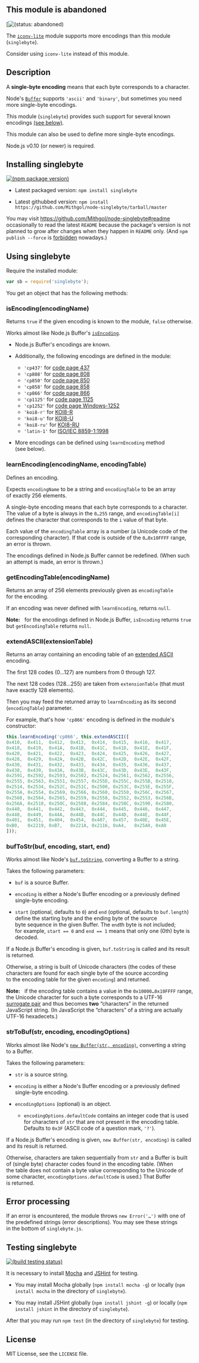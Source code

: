 ## This module is abandoned

[![(status: abandoned)](http://img.shields.io/badge/status-abandoned-aa2200.svg)

The [`iconv-lite`](https://github.com/ashtuchkin/iconv-lite) module supports more encodings than this module (`singlebyte`).

Consider using `iconv-lite` instead of this module.

## Description

A **single-byte encoding** means that each byte corresponds to a character.

Node's [`Buffer`](http://nodejs.org/docs/latest/api/buffer.html) supports `'ascii'` and `'binary'`, but sometimes you need more single-byte encodings.

This module (`singlebyte`) provides such support for several known encodings [(see below)](#isencodingencodingname).

This module can also be used to define more single-byte encodings.

Node.js v0.10 (or newer) is required.

## Installing singlebyte

[![(npm package version)](https://nodei.co/npm/singlebyte.png?downloads=true)](https://npmjs.org/package/singlebyte)

* Latest packaged version: `npm install singlebyte`

* Latest githubbed version: `npm install https://github.com/Mithgol/node-singlebyte/tarball/master`

You may visit https://github.com/Mithgol/node-singlebyte#readme occasionally to read the latest `README` because the package's version is not planned to grow after changes when they happen in `README` only. (And `npm publish --force` is [forbidden](http://blog.npmjs.org/post/77758351673/no-more-npm-publish-f) nowadays.)

## Using singlebyte

Require the installed module:

```js
var sb = require('singlebyte');
```

You get an object that has the following methods:

### isEncoding(encodingName)

Returns `true` if the given encoding is known to the module, `false` otherwise.

Works almost like Node.js Buffer's [`isEncoding`](http://nodejs.org/docs/latest/api/buffer.html#buffer_class_method_buffer_isencoding_encoding).

* Node.js Buffer's encodings are known.

* Additionally, the following encodings are defined in the module:
   * `'cp437'` for [code page 437](http://en.wikipedia.org/wiki/Code_page_437)
   * `'cp808'` for [code page 808](http://www-03.ibm.com/systems/i/software/globalization/codepages.html)
   * `'cp850'` for [code page 850](http://en.wikipedia.org/wiki/Code_page_850)
   * `'cp858'` for [code page 858](http://en.wikipedia.org/wiki/Code_page_858)
   * `'cp866'` for [code page 866](http://en.wikipedia.org/wiki/Code_page_866)
   * `'cp1125'` for [code page 1125](http://ru.wikipedia.org/wiki/CP1125)
   * `'cp1252'` for [code page Windows-1252](http://en.wikipedia.org/wiki/Windows-1252)
   * `'koi8-r'` for [KOI8-R](http://en.wikipedia.org/wiki/KOI8-R)
   * `'koi8-u'` for [KOI8-U](http://en.wikipedia.org/wiki/KOI8-U)
   * `'koi8-ru'` for [KOI8-RU](http://ru.wikipedia.org/wiki/KOI8-R)
   * `'latin-1'` for [ISO/IEC 8859-1:1998](http://en.wikipedia.org/wiki/ISO/IEC_8859-1)

* More encodings can be defined using `learnEncoding` method (see below).

### learnEncoding(encodingName, encodingTable)

Defines an encoding.

Expects `encodingName` to be a string and `encodingTable` to be an array of exactly 256 elements.

A single-byte encoding means that each byte corresponds to a character. The value of a byte is always in the `0…255` range, and `encodingTable[i]` defines the character that corresponds to the `i` value of that byte.

Each value of the `encodingTable` array is a number (a Unicode code of the corresponding character). If that code is outside of the `0…0x10FFFF` range, an error is thrown.

The encodings defined in Node.js Buffer cannot be redefined. (When such an attempt is made, an error is thrown.)

### getEncodingTable(encodingName)

Returns an array of 256 elements previously given as `encodingTable` for the encoding.

If an encoding was never defined with `learnEncoding`, returns `null`.

**Note:**   for the encodings defined in Node.js Buffer, `isEncoding` returns `true` but `getEncodingTable` returns `null`.

### extendASCII(extensionTable)

Returns an array containing an encoding table of an [extended ASCII](http://en.wikipedia.org/wiki/Extended_ASCII) encoding.

The first 128 codes (0…127) are numbers from 0 through 127.

The next 128 codes (128…255) are taken from `extensionTable` (that must have exactly 128 elements).

Then you may feed the returned array to `learnEncoding` as its second (`encodingTable`) parameter.

For example, that's how `'cp866'` encoding is defined in the module's constructor:

```js
this.learnEncoding('cp866', this.extendASCII([
0x410,  0x411,  0x412,  0x413,  0x414,  0x415,  0x416,  0x417,
0x418,  0x419,  0x41A,  0x41B,  0x41C,  0x41D,  0x41E,  0x41F,
0x420,  0x421,  0x422,  0x423,  0x424,  0x425,  0x426,  0x427,
0x428,  0x429,  0x42A,  0x42B,  0x42C,  0x42D,  0x42E,  0x42F,
0x430,  0x431,  0x432,  0x433,  0x434,  0x435,  0x436,  0x437,
0x438,  0x439,  0x43A,  0x43B,  0x43C,  0x43D,  0x43E,  0x43F,
0x2591, 0x2592, 0x2593, 0x2502, 0x2524, 0x2561, 0x2562, 0x2556,
0x2555, 0x2563, 0x2551, 0x2557, 0x255D, 0x255C, 0x255B, 0x2510,
0x2514, 0x2534, 0x252C, 0x251C, 0x2500, 0x253C, 0x255E, 0x255F,
0x255A, 0x2554, 0x2569, 0x2566, 0x2560, 0x2550, 0x256C, 0x2567,
0x2568, 0x2564, 0x2565, 0x2559, 0x2558, 0x2552, 0x2553, 0x256B,
0x256A, 0x2518, 0x250C, 0x2588, 0x2584, 0x258C, 0x2590, 0x2580,
0x440,  0x441,  0x442,  0x443,  0x444,  0x445,  0x446,  0x447,
0x448,  0x449,  0x44A,  0x44B,  0x44C,  0x44D,  0x44E,  0x44F,
0x401,  0x451,  0x404,  0x454,  0x407,  0x457,  0x40E,  0x45E,
0xB0,   0x2219, 0xB7,   0x221A, 0x2116, 0xA4,   0x25A0, 0xA0
]));
```

### bufToStr(buf, encoding, start, end)

Works almost like Node's [`buf.toString`](http://nodejs.org/docs/latest/api/buffer.html#buffer_buf_tostring_encoding_start_end), converting a Buffer to a string.

Takes the following parameters:

* `buf` is a source Buffer.

* `encoding` is either a Node's Buffer encoding or a previously defined single-byte encoding.

* `start` (optional, defaults to `0`) and `end` (optional, defaults to `buf.length`) define the starting byte and the ending byte of the source byte sequence in the given Buffer. The `end`th byte is not included; for example, `start == 0` and `end == 1` means that only one (0th) byte is decoded.

If a Node.js Buffer's encoding is given, `buf.toString` is called and its result is returned.

Otherwise, a string is built of Unicode characters (the codes of these characters are found for each single byte of the source according to the encoding table for the given `encoding`) and returned.

**Note:**   if the encoding table contains a value in the `0x10000…0x10FFFF` range, the Unicode character for such a byte corresponds to a UTF-16 [surrogate pair](http://en.wikipedia.org/wiki/UTF-16#Code_points_U.2B10000_to_U.2B10FFFF) and thus becomes **two** “characters” in the returned JavaScript string. (In JavaScript the “characters” of a string are actually UTF-16 hexadecets.)

### strToBuf(str, encoding, encodingOptions)

Works almost like Node's [`new Buffer(str, encoding)`](http://nodejs.org/docs/latest/api/buffer.html#buffer_new_buffer_str_encoding), converting a string to a Buffer.

Takes the following parameters:

* `str` is a source string.

* `encoding` is either a Node's Buffer encoding or a previously defined single-byte encoding.

* `encodingOptions` (optional) is an object.
  * `encodingOptions.defaultCode` contains an integer code that is used for characters of `str` that are not present in the encoding table. Defaults to `0x3F` (ASCII code of a question mark, `'?'`).

If a Node.js Buffer's encoding is given, `new Buffer(str, encoding)` is called and its result is returned.

Otherwise, characters are taken sequentially from `str` and a Buffer is built of (single byte) character codes found in the encoding table. (When the table does not contain a byte value corresponding to the Unicode of some character, `encodingOptions.defaultCode` is used.) That Buffer is returned.

## Error processing

If an error is encountered, the module throws `new Error('…')` with one of the predefined strings (error descriptions). You may see these strings in the bottom of `singlebyte.js`.

## Testing singlebyte

[![(build testing status)](https://travis-ci.org/Mithgol/node-singlebyte.svg?branch=master)](https://travis-ci.org/Mithgol/node-singlebyte)

It is necessary to install [Mocha](http://visionmedia.github.io/mocha/) and [JSHint](http://jshint.com/) for testing.

* You may install Mocha globally (`npm install mocha -g`) or locally (`npm install mocha` in the directory of `singlebyte`).

* You may install JSHint globally (`npm install jshint -g`) or locally (`npm install jshint` in the directory of `singlebyte`).

After that you may run `npm test` (in the directory of `singlebyte`) for testing.

## License

MIT License, see the `LICENSE` file.